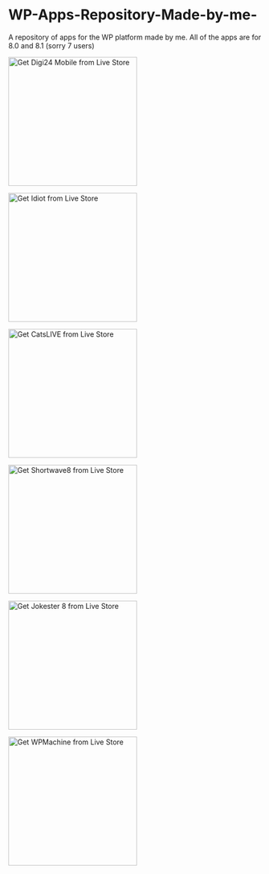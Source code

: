 # WP-Apps-Repository-Made-by-me-
A repository of apps for the WP platform made by me. All of the apps are for 8.0 and 8.1 (sorry 7 users)


<a href="https://store.live.net.co/app/118" target="_blank"><img src="https://edge.live.net.co/images/store/2025_GetButton_Black.png" style="width: 256px;" alt="Get Digi24 Mobile from Live Store"></a>


<a href="https://store.live.net.co/app/282" target="_blank"><img src="https://edge.live.net.co/images/store/2025_GetButton_Black.png" style="width: 256px;" alt="Get Idiot from Live Store"></a>


<a href="https://store.live.net.co/app/290" target="_blank"><img src="https://edge.live.net.co/images/store/2025_GetButton_Black.png" style="width: 256px;" alt="Get CatsLIVE from Live Store"></a>


<a href="https://store.live.net.co/app/283" target="_blank"><img src="https://edge.live.net.co/images/store/2025_GetButton_Black.png" style="width: 256px;" alt="Get Shortwave8 from Live Store"></a>


<a href="https://store.live.net.co/app/249" target="_blank"><img src="https://edge.live.net.co/images/store/2025_GetButton_Black.png" style="width: 256px;" alt="Get Jokester 8 from Live Store"></a>


<a href="https://store.live.net.co/app/247" target="_blank"><img src="https://edge.live.net.co/images/store/2025_GetButton_Black.png" style="width: 256px;" alt="Get WPMachine from Live Store"></a>
                    
